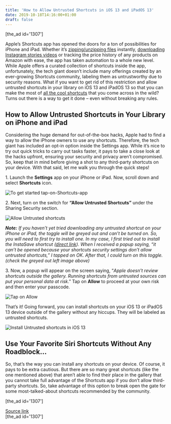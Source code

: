 ```yaml
---
title: 'How to Allow Untrusted Shortcuts in iOS 13 and iPadOS 13'
date: 2019-10-18T14:16:00+01:00
draft: false
---
```


\[the\_ad id='1307'\]  
  

  

Apple’s Shortcuts app has opened the doors for a ton of possibilities for iPhone and iPad. Whether it’s [zipping/unzipping files](https://beebom.com/how-compress-extract-zip-files-iphone-ipad/) instantly, [downloading Instagram stories videos](https://beebom.com/download-instagram-videos/) or tracking the price history of any products on Amazon with ease, the app has taken automation to a whole new level. While Apple offers a curated collection of shortcuts inside the app, unfortunately, the tech giant doesn’t include many offerings created by an ever-growing Shortcuts community, labeling them as untrustworthy due to security reasons. What if you want to get rid of this restriction and allow untrusted shortcuts in your library on iOS 13 and iPadOS 13 so that you can make the most of [all the cool shortcuts](https://beebom.com/sharecuts-siri-shortcuts-ios12/) that you come across in the wild? Turns out there is a way to get it done – even without breaking any rules.  

How to Allow Untrusted Shortcuts in Your Library on iPhone and iPad
-------------------------------------------------------------------

  

Considering the huge demand for out-of-the-box hacks, Apple had to find a way to allow the iPhone owners to use any shortcuts. Therefore, the tech giant has included an opt-in option inside the Settings app. While it’s nice to try out quick tricks to carry out tasks faster, it pays to take a close look at the hacks upfront, ensuring your security and privacy aren’t compromised. So, keep that in mind before giving a shot to any third-party shortcuts on your device. With that said, let me walk you through the quick steps!  

1\. Launch the **Settings** app on your iPhone or iPad. Now, scroll down and select **Shortcuts** icon.  

![To get started tap-on-Shortcuts-app](https://beebom.com/wp-content/uploads/2019/10/To-get-started-tap-on-Shortcuts-app.jpg)

2\. Next, turn on the switch for **“Allow Untrusted Shortcuts”** under the Sharing Security section.  

![Allow Untrusted shortcuts](https://beebom.com/wp-content/uploads/2019/10/Allow-Untrusted-shortcuts.jpg)

_**Note:** If you haven’t yet tried downloading any untrusted shortcut on your iPhone or iPad, the toggle will be greyed out and can’t be turned on. So, you will need to first try to install one. In my case, I first tried out to install the InstaSave shortcut ([direct link](https://www.icloud.com/shortcuts/d1c983f40aa4452786e1680c0f6bebe5)). When I received a popup saying, “it can’t be opened because your shortcuts security settings don’t allow untrusted shortcuts,” I tapped on OK. After that, I could turn on this toggle. (check the greyed out left image above)_  

3\. Now, a popup will appear on the screen saying, “_Apple doesn’t review shortcuts outside the gallery. Running shortcuts from untrusted sources can put your personal data at risk_.” Tap on **Allow** to proceed at your own risk and then enter your passcode.  

![Tap on Allow](https://beebom.com/wp-content/uploads/2019/10/Tap-on-Allow.jpg)

  
  

  

That’s it! Going forward, you can install shortcuts on your iOS 13 or iPadOS 13 device outside of the gallery without any hiccups. They will be labeled as untrusted shortcuts.  

![Install Untrusted shortcuts in iOS 13](https://beebom.com/wp-content/uploads/2019/10/Install-Untrusted-shortcuts-in-iOS-13.jpg)

Use Your Favorite Siri Shortcuts Without Any Roadblock…
-------------------------------------------------------

  

So, that’s the way you can install any shortcuts on your device. Of course, it pays to be extra cautious. But there are so many great shortcuts (like the one mentioned above) that aren’t able to find their place in the gallery that you cannot take full advantage of the Shortcuts app if you don’t allow third-party shortcuts. So, take advantage of this option to break open the gate for some most-talked-about shortcuts recommended by the community.  

  
\[the\_ad id='1307'\]  
  
[Source link](https://beebom.com/allow-untrusted-shortcuts-ios-13-ipados-13/)  
\[the\_ad id='1307'\]